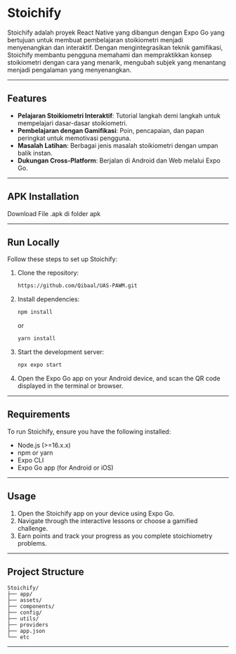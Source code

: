 # Stoichify

Stoichify adalah proyek React Native yang dibangun dengan Expo Go yang bertujuan untuk membuat pembelajaran stoikiometri menjadi menyenangkan dan interaktif. Dengan mengintegrasikan teknik gamifikasi, Stoichify membantu pengguna memahami dan mempraktikkan konsep stoikiometri dengan cara yang menarik, mengubah subjek yang menantang menjadi pengalaman yang menyenangkan.

---

## Features

- **Pelajaran Stoikiometri Interaktif**: Tutorial langkah demi langkah untuk mempelajari dasar-dasar stoikiometri.
- **Pembelajaran dengan Gamifikasi**: Poin, pencapaian, dan papan peringkat untuk memotivasi pengguna.
- **Masalah Latihan**: Berbagai jenis masalah stoikiometri dengan umpan balik instan.
- **Dukungan Cross-Platform**: Berjalan di Android dan Web melalui Expo Go.

---
## APK Installation
Download File .apk di folder apk

---


## Run Locally

Follow these steps to set up Stoichify:

1. Clone the repository:
   ```bash
   https://github.com/Qibaal/UAS-PAWM.git
   ```

2. Install dependencies:
   ```bash
   npm install
   ```
   or
   ```bash
   yarn install
   ```

3. Start the development server:
   ```bash
   npx expo start
   ```

4. Open the Expo Go app on your Android device, and scan the QR code displayed in the terminal or browser.

---

## Requirements

To run Stoichify, ensure you have the following installed:

- Node.js (>=16.x.x)
- npm or yarn
- Expo CLI
- Expo Go app (for Android or iOS)

---

## Usage

1. Open the Stoichify app on your device using Expo Go.
2. Navigate through the interactive lessons or choose a gamified challenge.
3. Earn points and track your progress as you complete stoichiometry problems.

---

## Project Structure

```
Stoichify/
├── app/   
├── assets/             
├── components/         
├── config/                    
├── utils/             
├── providers             
├── app.json   
└── etc  
```

---
